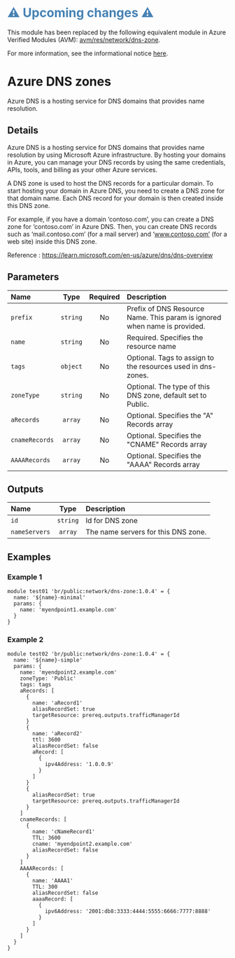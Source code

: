 <h1 style="color: steelblue;">⚠️ Upcoming changes ⚠️</h1>

This module has been replaced by the following equivalent module in Azure Verified Modules (AVM): [avm/res/network/dns-zone](https://github.com/Azure/bicep-registry-modules/tree/main/avm/res/network/dns-zone).

For more information, see the informational notice [here](https://github.com/Azure/bicep-registry-modules?tab=readme-ov-file#%EF%B8%8F-upcoming-changes-%EF%B8%8F).

# Azure DNS zones

Azure DNS is a hosting service for DNS domains that provides name resolution.

## Details

Azure DNS is a hosting service for DNS domains that provides name resolution by using Microsoft Azure infrastructure. By hosting your domains in Azure, you can manage your DNS records by using the same credentials, APIs, tools, and billing as your other Azure services.

A DNS zone is used to host the DNS records for a particular domain. To start hosting your domain in Azure DNS, you need to create a DNS zone for that domain name. Each DNS record for your domain is then created inside this DNS zone.

For example, if you have a domain ‘contoso.com’, you can create a DNS zone for ‘contoso.com’ in Azure DNS. Then, you can create DNS records such as ‘mail.contoso.com’ (for a mail server) and ‘www.contoso.com’ (for a web site) inside this DNS zone.

Reference : https://learn.microsoft.com/en-us/azure/dns/dns-overview

## Parameters

| Name           | Type     | Required | Description                                                               |
| :------------- | :------: | :------: | :------------------------------------------------------------------------ |
| `prefix`       | `string` | No       | Prefix of DNS Resource Name. This param is ignored when name is provided. |
| `name`         | `string` | No       | Required. Specifies the resource name                                     |
| `tags`         | `object` | No       | Optional. Tags to assign to the resources used in dns-zones.              |
| `zoneType`     | `string` | No       | Optional. The type of this DNS zone, default set to Public.               |
| `aRecords`     | `array`  | No       | Optional. Specifies the "A" Records array                                 |
| `cnameRecords` | `array`  | No       | Optional. Specifies the "CNAME" Records array                             |
| `AAAARecords`  | `array`  | No       | Optional. Specifies the "AAAA" Records array                              |

## Outputs

| Name          | Type     | Description                         |
| :------------ | :------: | :---------------------------------- |
| `id`          | `string` | Id for DNS zone                     |
| `nameServers` | `array`  | The name servers for this DNS zone. |

## Examples

### Example 1

```bicep
module test01 'br/public:network/dns-zone:1.0.4' = {
  name: '${name}-minimal'
  params: {
    name: 'myendpoint1.example.com'
  }
}
```

### Example 2

```bicep
module test02 'br/public:network/dns-zone:1.0.4' = {
  name: '${name}-simple'
  params: {
    name: 'myendpoint2.example.com'
    zoneType: 'Public'
    tags: tags
    aRecords: [
      {
        name: 'aRecord1'
        aliasRecordSet: true
        targetResource: prereq.outputs.trafficManagerId
      }
      {
        name: 'aRecord2'
        ttl: 3600
        aliasRecordSet: false
        aRecord: [
          {
            ipv4Address: '1.0.0.9'
          }
        ]
      }
      {
        aliasRecordSet: true
        targetResource: prereq.outputs.trafficManagerId
      }
    ]
    cnameRecords: [
      {
        name: 'cNameRecord1'
        TTL: 3600
        cname: 'myendpoint2.example.com'
        aliasRecordSet: false
      }
    ]
    AAAARecords: [
      {
        name: 'AAAA1'
        TTL: 300
        aliasRecordSet: false
        aaaaRecord: [
          {
            ipv6Address: '2001:db8:3333:4444:5555:6666:7777:8888'
          }
        ]
      }
    ]
  }
}
```
